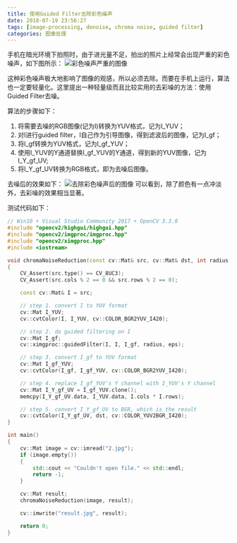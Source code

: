 ```yaml
---
title: 使用Guided Filter去除彩色噪声
date: 2018-07-19 23:56:27
tags: [image-processing, denoise, chroma noise, guided filter]
categories: 图像处理
---
```


手机在暗光环境下拍照时，由于进光量不足，拍出的照片上经常会出现严重的彩色噪声，如下图所示：
![彩色噪声严重的图像](http://o96d382wn.bkt.clouddn.com/chroma-noise-reduction-with-guided-filter-2.jpg)


这种彩色噪声极大地影响了图像的观感，所以必须去除。而要在手机上运行，算法也一定要轻量化。这里提出一种轻量级而且比较实用的去彩噪的方法：使用Guided Filter去噪。

算法的步骤如下：
1. 将需要去噪的RGB图像(记为I)转换为YUV格式，记为I_YUV；
2. 对I进行guided filter，I自己作为引导图像，得到滤波后的图像，记为I_gf；
3. 将I_gf转换为YUV格式，记为I_gf_YUV；
4. 使用I_YUV的Y通道替换I_gf_YUV的Y通道，得到新的YUV图像，记为I_Y_gf_UV;
5. 将I_Y_gf_UV转换为RGB格式，即为去噪后图像。

去噪后的效果如下：
![去除彩色噪声后的图像](http://o96d382wn.bkt.clouddn.com/chroma-noise-reduction-with-guided-filter-result.jpg)
可以看到，除了颜色有一点冲淡外，去彩噪的效果相当显著。

测试代码如下：
```cpp
// Win10 + Visual Studio Community 2017 + OpenCV 3.3.0
#include "opencv2/highgui/highgui.hpp"
#include "opencv2/imgproc/imgproc.hpp"
#include "opencv2/ximgproc.hpp"
#include <iostream>

void chromaNoiseReduction(const cv::Mat& src, cv::Mat& dst, int radius = 30, double eps = 0.03 * 255 * 255)
{
	CV_Assert(src.type() == CV_8UC3);
	CV_Assert(src.cols % 2 == 0 && src.rows % 2 == 0);

	const cv::Mat& I = src;

	// step 1. convert I to YUV format
	cv::Mat I_YUV;
	cv::cvtColor(I, I_YUV, cv::COLOR_BGR2YUV_I420);

	// step 2. do guided filtering on I
	cv::Mat I_gf;
	cv::ximgproc::guidedFilter(I, I, I_gf, radius, eps);

	// step 3. convert I_gf to YUV format
	cv::Mat I_gf_YUV;
	cv::cvtColor(I_gf, I_gf_YUV, cv::COLOR_BGR2YUV_I420);

	// step 4. replace I_gf_YUV's Y channel with I_YUV's Y channel
	cv::Mat I_Y_gf_UV = I_gf_YUV.clone();
	memcpy(I_Y_gf_UV.data, I_YUV.data, I.cols * I.rows);

	// step 5. convert I_Y_gf_UV to BGR, which is the result
	cv::cvtColor(I_Y_gf_UV, dst, cv::COLOR_YUV2BGR_I420);
}

int main()
{
	cv::Mat image = cv::imread("2.jpg");
	if (image.empty())
	{
		std::cout << "Couldn't open file." << std::endl;
		return -1;
	}

	cv::Mat result;
	chromaNoiseReduction(image, result);

	cv::imwrite("result.jpg", result);

	return 0;
}


```